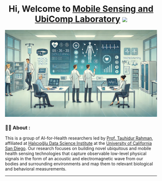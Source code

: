 <div id="header" align="center">
  <h1>
  Hi, Welcome to <a href="https://amolharsh.github.io/MosaicLab.github.io/home.html">Mobile Sensing and UbiComp Laboratory</a>
  <img src="https://media.giphy.com/media/hvRJCLFzcasrR4ia7z/giphy.gif" width="30px"/>
  </h1>
  <img src="https://github.com/Mobile-Sensing-and-UbiComp-Laboratory/.github/blob/main/welcome-img.jpg" width="1024"/>
  </div>
</div>

### :man_technologist: About :
This is a group of AI-for-Health researchers led by <a href="https://www.tauhidurrahman.com/" target="_blank">Prof. Tauhidur Rahman</a>, affiliated at <a href="https://datascience.ucsd.edu/" target="_blank">Halıcıoğlu Data Science Institute</a> at the <a href="https://ucsd.edu/" target="_blank">University of California San Diego</a>. Our research focuses on building novel ubiquitous and mobile health sensing technologies that capture observable low-level physical signals in the form of an acoustic and electromagnetic wave from our bodies and surrounding environments and map them to relevant biological and behavioral measurements. 

---

